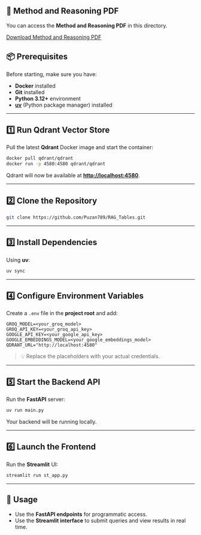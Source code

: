 ## 📄 Method and Reasoning PDF

You can access the **Method and Reasoning PDF** in this directory.

[Download Method and Reasoning PDF](./Methods_and_Reasoning.pdf)
## 📦 Prerequisites


Before starting, make sure you have:

* **Docker** installed
* **Git** installed
* **Python 3.12+** environment
* **[uv](https://github.com/astral-sh/uv)** (Python package manager) installed

---

## 1️⃣ Run Qdrant Vector Store

Pull the latest **Qdrant** Docker image and start the container:

```bash
docker pull qdrant/qdrant
docker run -p 4580:4580 qdrant/qdrant
```

Qdrant will now be available at **[http://localhost:4580](http://localhost:4580)**.

---

## 2️⃣ Clone the Repository

```bash
git clone https://github.com/Puzan789/RAG_Tables.git
```

---

## 3️⃣ Install Dependencies

Using **uv**:

```bash
uv sync
```

---

## 4️⃣ Configure Environment Variables

Create a `.env` file in the **project root** and add:

```env
GROQ_MODEL=<your_groq_model>
GROQ_API_KEY=<your_groq_api_key>
GOOGLE_API_KEY=<your_google_api_key>
GOOGLE_EMBEDDINGS_MODEL=<your_google_embeddings_model>
QDRANT_URL="http://localhost:4580"
```

> 💡 Replace the placeholders with your actual credentials.

---

## 5️⃣ Start the Backend API

Run the **FastAPI** server:

```bash
uv run main.py
```

Your backend will be running locally.

---

## 6️⃣ Launch the Frontend

Run the **Streamlit** UI:

```bash
streamlit run st_app.py
```

---

## 🎯 Usage

* Use the **FastAPI endpoints** for programmatic access.
* Use the **Streamlit interface** to submit queries and view results in real time.

